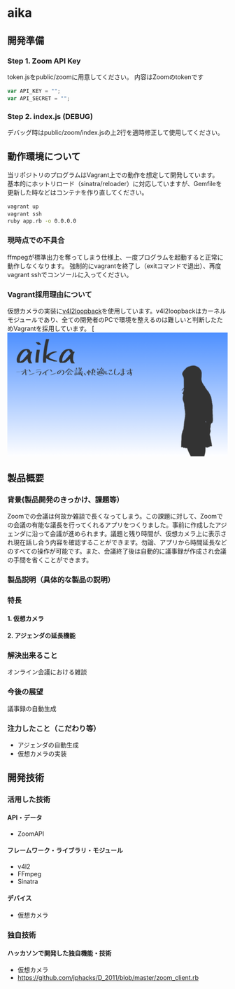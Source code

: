 # aika

## 開発準備
### Step 1. Zoom API Key
token.jsをpublic/zoomに用意してください。
内容はZoomのtokenです

```js
var API_KEY = "";
var API_SECRET = "";
```

### Step 2. index.js (DEBUG)
デバッグ時はpublic/zoom/index.jsの上2行を適時修正して使用してください。

## 動作環境について
当リポジトリのプログラムはVagrant上での動作を想定して開発しています。   
基本的にホットリロード（sinatra/reloader）に対応していますが、Gemfileを更新した時などはコンテナを作り直してください。

```bash
vagrant up
vagrant ssh
ruby app.rb -o 0.0.0.0
```

### 現時点での不具合
ffmpegが標準出力を奪ってしまう仕様上、一度プログラムを起動すると正常に動作しなくなります。
強制的にvagrantを終了し（exitコマンドで退出）、再度vagrant sshでコンソールに入ってください。

### Vagrant採用理由について
仮想カメラの実装に[v4l2loopback](https://github.com/umlaeute/v4l2loopback)を使用しています。v4l2loopbackはカーネルモジュールであり、全ての開発者のPCで環境を整えるのは難しいと判断したためVagrantを採用しています。
[![IMAGE ALT TEXT HERE](aika.png)

## 製品概要
### 背景(製品開発のきっかけ、課題等）
Zoomでの会議は何故か雑談で長くなってしまう。この課題に対して、Zoomでの会議の有能な議長を行ってくれるアプリをつくりました。事前に作成したアジェンダに沿って会議が進められます。議題と残り時間が、仮想カメラ上に表示され現在話し合う内容を確認することができます。勿論、アプリから時間延長などのすべての操作が可能です。また、会議終了後は自動的に議事録が作成され会議の手間を省くことができます。

### 製品説明（具体的な製品の説明）

### 特長
#### 1. 仮想カメラ
#### 2. アジェンダの延長機能

### 解決出来ること
オンライン会議における雑談
### 今後の展望
議事録の自動生成
### 注力したこと（こだわり等）
* アジェンダの自動生成
* 仮想カメラの実装

## 開発技術

### 活用した技術
#### API・データ
* ZoomAPI

#### フレームワーク・ライブラリ・モジュール
* v4l2
* FFmpeg
* Sinatra

#### デバイス
* 仮想カメラ

### 独自技術
#### ハッカソンで開発した独自機能・技術
* 仮想カメラ
* https://github.com/jphacks/D_2011/blob/master/zoom_client.rb
